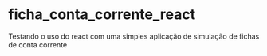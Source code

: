 # ficha_conta_corrente_react
Testando o uso do react com uma simples aplicação de simulação de fichas de conta corrente
